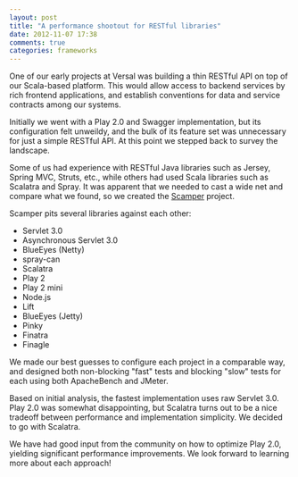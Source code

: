 ```yaml
---
layout: post
title: "A performance shootout for RESTful libraries"
date: 2012-11-07 17:38
comments: true
categories: frameworks
---
```


One of our early projects at Versal was building a thin RESTful API on top of our Scala-based platform.  This would allow access to backend services by rich frontend applications, and establish conventions for data and service contracts among our systems.

Initially we went with a Play 2.0 and Swagger implementation, but its configuration felt unweildy, and the bulk of its feature set was unnecessary for just a simple RESTful API.  At this point we stepped back to survey the landscape.

Some of us had experience with RESTful Java libraries such as Jersey, Spring MVC, Struts, etc., while others had used Scala libraries such as Scalatra and Spray.  It was apparent that we needed to cast a wide net and compare what we found, so we created the [Scamper](http://github.com/Versal/scamper) project.

Scamper pits several libraries against each other:

* Servlet 3.0
* Asynchronous Servlet 3.0
* BlueEyes (Netty)
* spray-can
* Scalatra
* Play 2
* Play 2 mini
* Node.js
* Lift
* BlueEyes (Jetty)
* Pinky
* Finatra
* Finagle 

We made our best guesses to configure each project in a comparable way, and designed both non-blocking "fast" tests and blocking "slow" tests for each using both ApacheBench and JMeter.

Based on initial analysis, the fastest implementation uses raw Servlet 3.0.  Play 2.0 was somewhat disappointing, but Scalatra turns out to be a nice tradeoff between performance and implementation simplicity.  We decided to go with Scalatra.

We have had good input from the community on how to optimize Play 2.0, yielding significant performance improvements.  We look forward to learning more about each approach!
